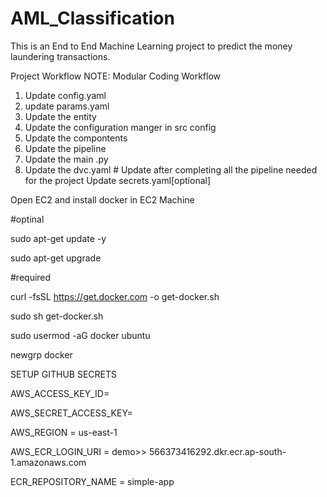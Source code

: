# AML_Classification
This is an End to End Machine Learning project to predict the money laundering transactions.

Project Workflow
NOTE: Modular Coding Workflow
1. Update config.yaml
2. update params.yaml
3. Update the entity
4. Update the configuration manger in src config
5. Update the compontents
6. Update the pipeline
7. Update the main .py
8. Update the dvc.yaml # Update after completing all the pipeline needed for the project
Update secrets.yaml[optional]


Open EC2 and install docker in EC2 Machine

#optinal

sudo apt-get update -y

sudo apt-get upgrade

#required

curl -fsSL https://get.docker.com -o get-docker.sh

sudo sh get-docker.sh

sudo usermod -aG docker ubuntu

newgrp docker



SETUP GITHUB SECRETS

AWS_ACCESS_KEY_ID=

AWS_SECRET_ACCESS_KEY=

AWS_REGION = us-east-1

AWS_ECR_LOGIN_URI = demo>>  566373416292.dkr.ecr.ap-south-1.amazonaws.com

ECR_REPOSITORY_NAME = simple-app